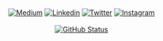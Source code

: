 ### 
<p align="center">
<a href="https://medium.com/@betulnecanli"><img alt="Medium" src="https://img.shields.io/badge/Medium-Betul%20Necanli-lightgrey"/></a>
<a href="https://www.linkedin.com/in/betulnecanli"><img alt="Linkedin" src="https://img.shields.io/badge/Linkedin-Betul%20Necanli-blue"/></a>
<a href="https://www.twitter.com/betulnecanli"><img alt="Twitter" src="https://img.shields.io/badge/Twitter-Betul%20Necanli-9cf"/></a>
<a href="https://www.instagram.com/betulnecanli"><img alt="Instagram" src="https://img.shields.io/badge/Instagram-Betul%20Necanli%20-pink"/></a>
</br></br>
<a href="https://github.com/betulnecanli"><img alt="GitHub Status" src="https://github-readme-stats.vercel.app/api?username=betulnecanli&hide=contribs&show_icons=true&include_all_commits=true&count_private=true"/></a>
</p>
